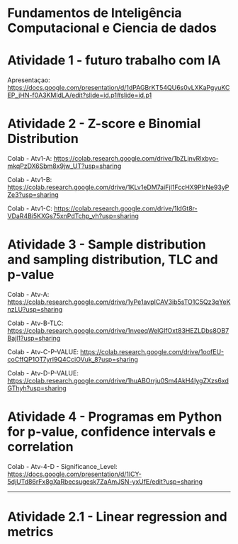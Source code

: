 # Fundamentos de Inteligência Computacional e Ciencia de dados

# Atividade 1 - futuro trabalho com IA
Apresentaçao: https://docs.google.com/presentation/d/1dPAGBrKT54QU6s0vLXKaPgyuKCEP_jHN-f0A3KMldLA/edit?slide=id.p1#slide=id.p1

# Atividade 2 - Z-score e Binomial Distribution

Colab - Atv1-A: https://colab.research.google.com/drive/1bZLjnvRIxbyo-mkqPzDX6Sbm8x9jw_UT?usp=sharing

Colab - Atv1-B: https://colab.research.google.com/drive/1KLv1eDM7aiFjI1FccHX9PlrNe93yPZe3?usp=sharing

Colab - Atv1-C: https://colab.research.google.com/drive/1ldGt8r-VDaR4Bi5KXGs75xnPdTchp_vh?usp=sharing

# Atividade 3 - Sample distribution and sampling distribution, TLC and p-value

Colab - Atv-A: https://colab.research.google.com/drive/1yPe1avpICAV3ib5sTO1C5Qz3qYeKnzLU?usp=sharing

Colab - Atv-B-TLC: https://colab.research.google.com/drive/1nveeqWelGIfOxt83HEZLDbs8OB7Bajl1?usp=sharing

Colab - Atv-C-P-VALUE: https://colab.research.google.com/drive/1oofEU-coCffQP1OT7yrl9Q4CciOVuk_8?usp=sharing

Colab - Atv-D-P-VALUE: https://colab.research.google.com/drive/1huABOrrju0Sm4AkH4IygZXzs6xdGThyh?usp=sharing

# Atividade 4 - Programas em Python for p-value, confidence intervals e correlation
Colab - Atv-4-D - Significance_Level: https://docs.google.com/presentation/d/1lCY-5djUTd86rFx8gXaRbecsugesk7ZaAmJSN-yxUfE/edit?usp=sharing

----------------------------------------------------------------------------------------
# Atividade 2.1 - Linear regression and metrics
